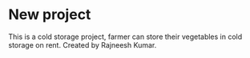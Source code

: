 # New project 

This is a cold storage project, farmer can store their vegetables in cold storage on rent.
Created by Rajneesh Kumar.